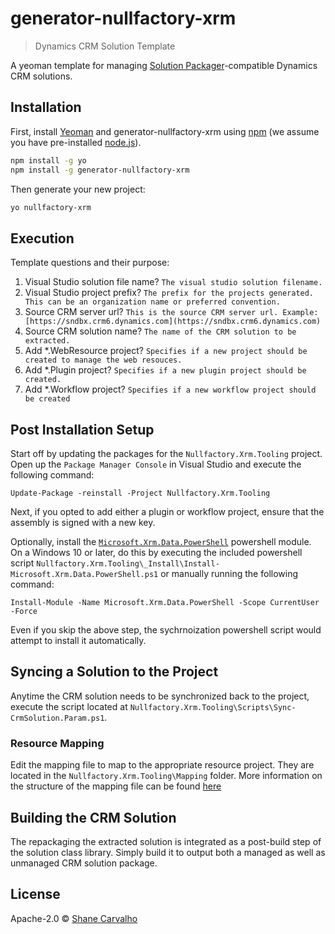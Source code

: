# generator-nullfactory-xrm
> Dynamics CRM Solution Template

A yeoman template for managing [Solution Packager](https://msdn.microsoft.com/en-us/library/jj602987.aspx)-compatible Dynamics CRM solutions.

## Installation

First, install [Yeoman](http://yeoman.io) and generator-nullfactory-xrm using [npm](https://www.npmjs.com/) (we assume you have pre-installed [node.js](https://nodejs.org/)).

```bash
npm install -g yo
npm install -g generator-nullfactory-xrm
```

Then generate your new project:

```bash
yo nullfactory-xrm
```

## Execution

Template questions and their purpose:

1. Visual Studio solution file name?  `The visual studio solution filename.`
2. Visual Studio project prefix?  `The prefix for the projects generated. This can be an organization name or preferred convention.`
3. Source CRM server url? `This is the source CRM server url. Example:[https://sndbx.crm6.dynamics.com](https://sndbx.crm6.dynamics.com)`
4. Source CRM solution name? `The name of the CRM solution to be extracted.`
5. Add *.WebResource project? `Specifies if a new project should be created to manage the web resouces.`
6. Add *.Plugin project? `Specifies if a new plugin project should be created.`
7. Add *.Workflow project? `Specifies if a new workflow project should be created`

## Post Installation Setup

Start off by updating the packages for the `Nullfactory.Xrm.Tooling` project. Open up the `Package Manager Console` in Visual Studio and execute the following command:

```
Update-Package -reinstall -Project Nullfactory.Xrm.Tooling
```

Next, if you opted to add either a plugin or workflow project, ensure that the assembly is signed with a new key.  

Optionally, install the [`Microsoft.Xrm.Data.PowerShell`](https://github.com/seanmcne/Microsoft.Xrm.Data.PowerShell) powershell module. On a Windows 10 or later, do this by executing the included powershell script `Nullfactory.Xrm.Tooling\_Install\Install-Microsoft.Xrm.Data.PowerShell.ps1` or manually running the following command:

```
Install-Module -Name Microsoft.Xrm.Data.PowerShell -Scope CurrentUser -Force
```

Even if you skip the above step, the sychrnoization powershell script would attempt to install it automatically.

## Syncing a Solution to the Project

Anytime the CRM solution needs to be synchronized back to the project, execute the script located at `Nullfactory.Xrm.Tooling\Scripts\Sync-CrmSolution.Param.ps1`.

### Resource Mapping

Edit the mapping file to map to the appropriate resource project. They are located in the `Nullfactory.Xrm.Tooling\Mapping` folder. 
More information on the structure of the mapping file can be found [here](https://msdn.microsoft.com/en-us/library/jj602987.aspx#use_command)

## Building the CRM Solution

The repackaging the extracted solution is integrated as a post-build step of the solution class library. Simply build it to output both a managed as well as unmanaged CRM solution package. 

## License

Apache-2.0 © [Shane Carvalho](http://www.nullfactory.net)
